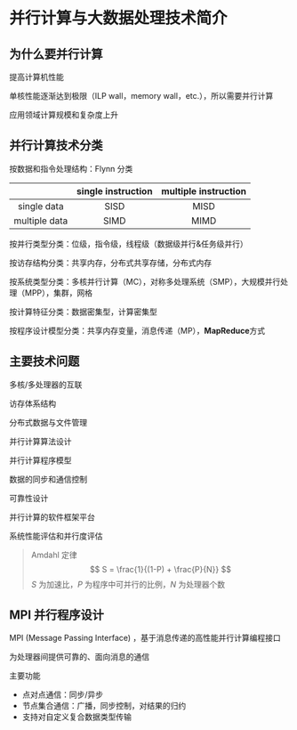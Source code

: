 # 并行计算与大数据处理技术简介

## 为什么要并行计算

提高计算机性能

单核性能逐渐达到极限（ILP wall，memory wall，etc.），所以需要并行计算

应用领域计算规模和复杂度上升

## 并行计算技术分类

按数据和指令处理结构：Flynn 分类

|               | single instruction | multiple instruction |
| :-----------: | :----------------: | :------------------: |
|  single data  |        SISD        |         MISD         |
| multiple data |        SIMD        |         MIMD         |

按并行类型分类：位级，指令级，线程级（数据级并行&任务级并行）

按访存结构分类：共享内存，分布式共享存储，分布式内存

按系统类型分类：多核并行计算（MC），对称多处理系统（SMP），大规模并行处理（MPP），集群，网格

按计算特征分类：数据密集型，计算密集型

按程序设计模型分类：共享内存变量，消息传递（MP），**MapReduce**方式

## 主要技术问题

多核/多处理器的互联

访存体系结构

分布式数据与文件管理

并行计算算法设计

并行计算程序模型

数据的同步和通信控制

可靠性设计

并行计算的软件框架平台

系统性能评估和并行度评估

>Amdahl 定律
>$$
>S = \frac{1}{(1-P) + \frac{P}{N}}
>$$
>$S$ 为加速比，$P$ 为程序中可并行的比例，$N$ 为处理器个数

## MPI 并行程序设计

MPI (Message Passing Interface) ，基于消息传递的高性能并行计算编程接口

为处理器间提供可靠的、面向消息的通信

主要功能

* 点对点通信：同步/异步
* 节点集合通信：广播，同步控制，对结果的归约
* 支持对自定义复合数据类型传输

